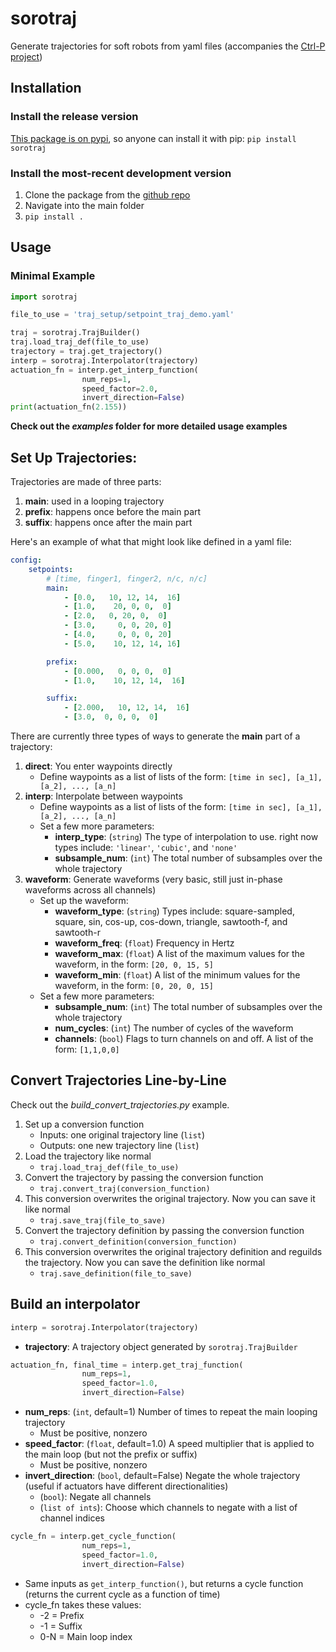 # sorotraj
Generate trajectories for soft robots from yaml files (accompanies the [Ctrl-P project](https://cbteeple.github.io/pressure_controller_docs))

## Installation
### Install the release version
[This package is on pypi](https://pypi.org/project/sorotraj/), so anyone can install it with pip: `pip install sorotraj`

### Install the most-recent development version
1. Clone the package from the [github repo](https://github.com/harvard-microrobotics/sorotraj)
2. Navigate into the main folder
3. `pip install .`

## Usage

### Minimal Example
``` python
import sorotraj

file_to_use = 'traj_setup/setpoint_traj_demo.yaml'

traj = sorotraj.TrajBuilder()
traj.load_traj_def(file_to_use)
trajectory = traj.get_trajectory()
interp = sorotraj.Interpolator(trajectory)
actuation_fn = interp.get_interp_function(
                num_reps=1,
                speed_factor=2.0,
                invert_direction=False)
print(actuation_fn(2.155))
```
**Check out the _examples_ folder for more detailed usage examples**


## Set Up Trajectories:

Trajectories are made of three parts:
1. **main**: used in a looping trajectory
2. **prefix**: happens once before the main part
3. **suffix**: happens once after the main part

Here's an example of what that might look like defined in a yaml file:
```yaml
config:
    setpoints:
        # [time, finger1, finger2, n/c, n/c]
        main:
            - [0.0,   10, 12, 14,  16]
            - [1.0,    20, 0, 0,  0]
            - [2.0,   0, 20, 0,  0]
            - [3.0,     0, 0, 20, 0]
            - [4.0,     0, 0, 0, 20]
            - [5.0,    10, 12, 14, 16]

        prefix:
            - [0.000,   0, 0, 0,  0]
            - [1.0,    10, 12, 14,  16]

        suffix:
            - [2.000,   10, 12, 14,  16]
            - [3.0,  0, 0, 0,  0]
```


There are currently three types of ways to generate the **main** part of a trajectory:
1. **direct**: You enter waypoints directly
	- Define waypoints as a list of lists of the form: `[time in sec], [a_1], [a_2], ..., [a_n]`
2. **interp**: Interpolate between waypoints
	- Define waypoints as a list of lists of the form: `[time in sec], [a_1], [a_2], ..., [a_n]`
	- Set a few more parameters:
		- **interp_type**: (`string`) The type of interpolation to use. right now types include: `'linear'`, `'cubic'`, and `'none'`
    	- **subsample_num**: (`int`) The total number of subsamples over the whole trajectory
3. **waveform**: Generate waveforms (very basic, still just in-phase waveforms across all channels)
	- Set up the waveform:
		- **waveform_type**: (`string`) Types include: square-sampled, square, sin, cos-up, cos-down, triangle, sawtooth-f, and sawtooth-r
    	- **waveform_freq**: (`float`) Frequency in Hertz
    	- **waveform_max**: (`float`) A list of the maximum values for the waveform, in the form: `[20, 0, 15, 5] `
    	- **waveform_min**: (`float`) A list of the minimum values for the waveform, in the form: `[0, 20, 0, 15]`
	- Set a few more parameters:
    	- **subsample_num**: (`int`) The total number of subsamples over the whole trajectory
    	- **num_cycles**: (`int`) The number of cycles of the waveform
    	- **channels**: (`bool`) Flags to turn channels on and off. A list of the form:  `[1,1,0,0]`

## Convert Trajectories Line-by-Line
Check out the _build_convert_trajectories.py_ example.

1. Set up a conversion function
	- Inputs: one original trajectory line (`list`)
	- Outputs: one new trajectory line (`list`)
2. Load the trajectory like normal
	- `traj.load_traj_def(file_to_use)`
3. Convert the trajectory by passing the conversion function
	- `traj.convert_traj(conversion_function)`
4. This conversion overwrites the original trajectory. Now you can save it like normal
	- `traj.save_traj(file_to_save)`
5. Convert the trajectory definition by passing the conversion function
	- `traj.convert_definition(conversion_function)`
4. This conversion overwrites the original trajectory definition and reguilds the trajectory. Now you can save the definition like normal
	- `traj.save_definition(file_to_save)`




## Build an interpolator
```python
interp = sorotraj.Interpolator(trajectory)
```
- **trajectory**: A trajectory object generated by `sorotraj.TrajBuilder`


```python
actuation_fn, final_time = interp.get_traj_function(
                num_reps=1,
                speed_factor=1.0,
                invert_direction=False)
```
- **num_reps**: (`int`, default=1) Number of times to repeat the main looping trajectory
    - Must be positive, nonzero
- **speed_factor**: (`float`, default=1.0) A speed multiplier that is applied to the main loop (but not the prefix or suffix)
    - Must be positive, nonzero
- **invert_direction**: (`bool`, default=False) Negate the whole trajectory (useful if actuators have different directionalities)
    - (`bool`): Negate all channels
    - (`list of ints`): Choose which channels to negate with a list of channel indices


```python
cycle_fn = interp.get_cycle_function(
                num_reps=1,
                speed_factor=1.0,
                invert_direction=False)
```
- Same inputs as `get_interp_function()`, but returns a cycle function (returns the current cycle as a function of time)
- cycle_fn takes these values:
    - -2 = Prefix
    - -1 = Suffix
    - 0-N = Main loop index
